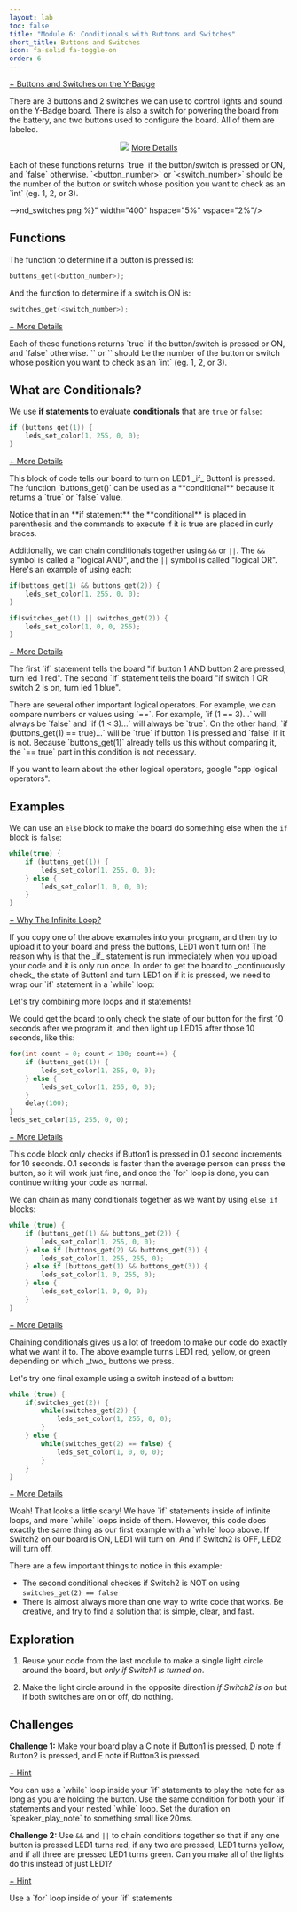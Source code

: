 ```yaml
---
layout: lab
toc: false
title: "Module 6: Conditionals with Buttons and Switches"
short_title: Buttons and Switches
icon: fa-solid fa-toggle-on
order: 6
---
```


<p markdown="1">
  <a data-toggle="collapse" href="#collapseExample" role="button" aria-expanded="false" aria-controls="collapseExample">
    + Buttons and Switches on the Y-Badge
  </a>
</p>
<div class="collapse" id="collapseExample">
  <div class="card card-body">
    There are 3 buttons and 2 switches we can use to control lights and sound on the Y-Badge board. There is also a switch for powering the board from the battery, and two buttons used to configure the board. All of them are labeled.
  </div>
</div>

<p align="center"><img src="{% link media/buttons_a<!-- <p markdown="1">
  <a  data-toggle="collapse" href="#collapseConditionalFuncInfo" role="button" aria-expanded="false" aria-controls="collapseConditionalFuncInfo">
    More Details
  </a>
</p>
<div class="collapse" id="collapseConditionalFuncInfo">
  <div class="card card-body">
    <p markdown="1">
        Each of these functions returns `true` if the button/switch is pressed or ON, and `false` otherwise. `&lt;button_number&gt;` or `&lt;switch_number&gt;` should be the number of the button or switch whose position you want to check as an `int` (eg. 1, 2, or 3).
    </p>
  </div>
</div> -->nd_switches.png %}" width="400" hspace="5%" vspace="2%"/></p>

## Functions

The function to determine if a button is pressed is:

```c
buttons_get(<button_number>);
```

And the function to determine if a switch is ON is:

```c
switches_get(<switch_number>);
```

<p markdown="1">
  <a data-toggle="collapse" href="#collapseConditionalFuncInfo" role="button" aria-expanded="false" aria-controls="collapseConditionalFuncInfo">
    + More Details
  </a>
</p>
<div class="collapse" id="collapseConditionalFuncInfo">
  <div class="card card-body">
    <p markdown="1">
        Each of these functions returns `true` if the button/switch is pressed or ON, and `false` otherwise. `<button_number>` or `<switch_number>` should be the number of the button or switch whose position you want to check as an `int` (eg. 1, 2, or 3).
    </p>
  </div>
</div>

## What are Conditionals?

We use **if statements** to evaluate **conditionals** that are `true` or `false`:

```c
if (buttons_get(1)) {
    leds_set_color(1, 255, 0, 0);
}
```

<p markdown="1">
  <a  data-toggle="collapse" href="#collapseIfExample" role="button" aria-expanded="false" aria-controls="collapseIfExample">
    + More Details
  </a>
</p>
<div class="collapse" id="collapseIfExample">
  <div class="card card-body">
    <p markdown="1">
        This block of code tells our board to turn on LED1 _if_ Button1 is pressed. The function `buttons_get()` can be used as a **conditional** because it returns a `true` or `false` value.
    </p>
    <p markdown="1">
        Notice that in an **if statement** the **conditional** is placed in parenthesis and the commands to execute if it is true are placed in curly braces.
    </p>
  </div>
</div>

Additionally, we can chain conditionals together using `&&` or `||`. The `&&` symbol is called a "logical AND", and the `||` symbol is called "logical OR". Here's an example of using each:

```c
if(buttons_get(1) && buttons_get(2)) {
    leds_set_color(1, 255, 0, 0);
}

if(switches_get(1) || switches_get(2)) {
    leds_set_color(1, 0, 0, 255);
}
```

<p markdown="1">
  <a data-toggle="collapse" href="#collapseLogicalOperators" role="button" aria-expanded="false" aria-controls="collapseLogicalOperators">
    + More Details
  </a>
</p>
<div class="collapse" id="collapseLogicalOperators">
  <div class="card card-body">
    <p markdown="1">
        The first `if` statement tells the board "if button 1 AND button 2 are pressed, turn led 1 red". The second `if` statement tells the board "if switch 1 OR switch 2 is on, turn led 1 blue".
    </p>
    <p markdown="1">
        There are several other important logical operators. For example, we can compare numbers or values using `==`. For example, `if (1 == 3)...` will always be `false` and `if (1 < 3)...` will always be `true`. On the other hand, `if (buttons_get(1) == true)...` will be `true` if button 1 is pressed and `false` if it is not. Because `buttons_get(1)` already tells us this without comparing it, the `== true` part in this condition is not necessary.
    </p>
    <p markdown="1">
        If you want to learn about the other logical operators, google "cpp logical operators".
    </p>
  </div>
</div>

## Examples
We can use an `else` block to make the board do something else when the `if` block is `false`:

```c
while(true) {
    if (buttons_get(1)) {
        leds_set_color(1, 255, 0, 0);
    } else {
        leds_set_color(1, 0, 0, 0);
    }
}
```

<p markdown="1">
  <a data-toggle="collapse" href="#collapseInfLoopInfo" role="button" aria-expanded="false" aria-controls="collapseInfLoopInfo">
    + Why The Infinite Loop?
  </a>
</p>
<div class="collapse" id="collapseInfLoopInfo">
  <div class="card card-body">
    <p markdown="1">
        If you copy one of the above examples into your program, and then try to upload it to your board and press the buttons, LED1 won't turn on! The reason why is that the _if_ statement is run immediately when you upload your code and it is only run once. In order to get the board to _continuously check_ the state of Button1 and turn LED1 on if it is pressed, we need to wrap our `if` statement in a `while` loop:
    </p>
    <p markdown="1">
        Let's try combining more loops and if statements!
    </p>
  </div>
</div>

We could get the board to only check the state of our button for the first 10 seconds after we program it, and then light up LED15 after those 10 seconds, like this:

```c
for(int count = 0; count < 100; count++) {
    if (buttons_get(1)) {
        leds_set_color(1, 255, 0, 0);
    } else {
        leds_set_color(1, 255, 0, 0);
    }
    delay(100);
}
leds_set_color(15, 255, 0, 0);
```

<p markdown="1">
  <a data-toggle="collapse" href="#collapseForIfInfo" role="button" aria-expanded="false" aria-controls="collapseForIfInfo">
    + More Details
  </a>
</p>
<div class="collapse" id="collapseForIfInfo">
  <div class="card card-body">
    <p markdown="1">
        This code block only checks if Button1 is pressed in 0.1 second increments for 10 seconds. 0.1 seconds is faster than the average person can press the button, so it will work just fine, and once the `for` loop is done, you can continue writing your code as normal.
    </p>
  </div>
</div>

We can chain as many conditionals together as we want by using `else if` blocks:

```c
while (true) {
    if (buttons_get(1) && buttons_get(2)) {
        leds_set_color(1, 255, 0, 0);
    } else if (buttons_get(2) && buttons_get(3)) {
        leds_set_color(1, 255, 255, 0);
    } else if (buttons_get(1) && buttons_get(3)) {
        leds_set_color(1, 0, 255, 0);
    } else {
        leds_set_color(1, 0, 0, 0);
    }
}
```

<p markdown="1">
  <a data-toggle="collapse" href="#collapseElseIfInfo" role="button" aria-expanded="false" aria-controls="collapseElseIfInfo">
    + More Details
  </a>
</p>
<div class="collapse" id="collapseElseIfInfo">
  <div class="card card-body">
    <p markdown="1">
        Chaining conditionals gives us a lot of freedom to make our code do exactly what we want it to. The above example turns LED1 red, yellow, or green depending on which _two_ buttons we press.
    </p>
  </div>
</div>

Let's try one final example using a switch instead of a button:

```c
while (true) {
    if(switches_get(2)) {
        while(switches_get(2)) {
            leds_set_color(1, 255, 0, 0);
        }
    } else {
        while(switches_get(2) == false) {
            leds_set_color(1, 0, 0, 0);
        }
    }
}
```

<p markdown="1">
  <a data-toggle="collapse" href="#collapseNestedLoopInfo" role="button" aria-expanded="false" aria-controls="collapseNestedLoopInfo">
    + More Details
  </a>
</p>
<div class="collapse" id="collapseNestedLoopInfo">
  <div class="card card-body">
    <p markdown="1">
        Woah! That looks a little scary! We have `if` statements inside of infinite loops, and more `while` loops inside of them. However, this code does exactly the same thing as our first example with a `while` loop above. If Switch2 on our board is ON, LED1 will turn on. And if Switch2 is OFF, LED2 will turn off.
    </p>
    <p>
      There are a few important things to notice in this example:
      <ul>
        <li>
          The second conditional checkes if Switch2 is NOT on using <code>switches_get(2) == false</code>
        </li>
        <li>
          There is almost always more than one way to write code that works. Be creative, and try to find a solution that is simple, clear, and fast.
        </li>
      </ul>
    </p>
  </div>
</div>

## Exploration

1. Reuse your code from the last module to make a single light circle around the board, but _only if Switch1 is turned on_.

1. Make the light circle around in the opposite direction _if Switch2 is on_ but if both switches are on or off, do nothing.

## Challenges

**Challenge 1:** Make your board play a C note if Button1 is pressed, D note if Button2 is pressed, and E note if Button3 is pressed.

<p markdown="1">
  <a  data-toggle="collapse" href="#collapseConditionalsHint1" role="button" aria-expanded="false" aria-controls="collapseConditionalsHint1">
    + Hint
  </a>
</p>
<div class="collapse" id="collapseConditionalsHint1">
  <div class="card card-body">
    <p markdown="1">
        You can use a `while` loop inside your `if` statements to play the note for as long as you are holding the button. Use the same condition for both your `if` statements and your nested `while` loop. Set the duration on `speaker_play_note` to something small like 20ms.
    </p>
  </div>
</div>

**Challenge 2:** Use `&&` and `||` to chain conditions together so that if any one button is pressed LED1 turns red, if any two are pressed, LED1 turns yellow, and if all three are pressed LED1 turns green. Can you make all of the lights do this instead of just LED1?

<p markdown="1">
  <a  data-toggle="collapse" href="#collapseConditionalsHint2" role="button" aria-expanded="false" aria-controls="collapseConditionalsHint2">
    + Hint
  </a>
</p>
<div class="collapse" id="collapseConditionalsHint2">
  <div class="card card-body">
    <p markdown="1">
        Use a `for` loop inside of your `if` statements
    </p>
  </div>
</div>
